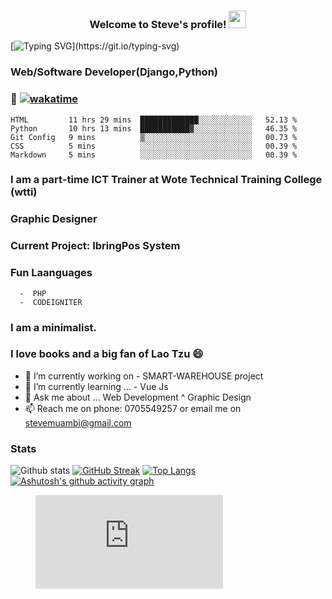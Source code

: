 <h3 align="center">
  Welcome to  Steve's profile! 
  <img src="https://media.giphy.com/media/hvRJCLFzcasrR4ia7z/giphy.gif" width="28">
</h3>

[![Typing SVG](https://readme-typing-svg.herokuapp.com?color=%23135704&lines=Hi!+There+I+am+Stephen.;+A+Django+Web+Developer;Striving+to+become+a+fulltime+;software+developer....)](https://git.io/typing-svg)





### Web/Software Developer(Django,Python) 
### 🔭 [![wakatime](https://wakatime.com/badge/user/563ecbb7-89c4-4563-82c1-258e14191d74.svg)](https://wakatime.com/@563ecbb7-89c4-4563-82c1-258e14191d74) 

<!--START_SECTION:waka-->

```text
HTML         11 hrs 29 mins  █████████████░░░░░░░░░░░░   52.13 %
Python       10 hrs 13 mins  ███████████▓░░░░░░░░░░░░░   46.35 %
Git Config   9 mins          ▒░░░░░░░░░░░░░░░░░░░░░░░░   00.73 %
CSS          5 mins          ░░░░░░░░░░░░░░░░░░░░░░░░░   00.39 %
Markdown     5 mins          ░░░░░░░░░░░░░░░░░░░░░░░░░   00.39 %
```

<!--END_SECTION:waka-->


### I am a part-time ICT Trainer at Wote Technical Training College (wtti)
### Graphic Designer
### Current Project: IbringPos System
### Fun Laanguages 
      -  PHP
      -  CODEIGNITER
 ### I am a minimalist.    
### I love books and a big fan of Lao Tzu 😄


- 🔭 I’m currently working on -  SMART-WAREHOUSE project
- 🌱 I’m currently learning ... - Vue Js 
- 💬 Ask me about ... Web Development ^ Graphic Design
- 📫 Reach me on phone: 0705549257 or email me on stevemuambi@gmail.com


### Stats
![Github stats](https://github-readme-stats.vercel.app/api?username=stevescilar&theme=onedark&show_icons=true)
[![GitHub Streak](https://github-readme-streak-stats.herokuapp.com?user=stevescilar&theme=onedark&date_format=j%20M%5B%20Y%5D)](https://git.io/streak-stats)
[![Top Langs](https://github-readme-stats.vercel.app/api/top-langs/?username=stevescilar)](https://github.com/stevescilar/github-readme-stats)
[![Ashutosh's github activity graph](https://activity-graph.herokuapp.com/graph?username=stevescilar&theme=react-dark)](https://github.com/stevescilar/github-readme-activity-graph)

<figure><embed src="https://wakatime.com/share/@Master_Steve/6d044235-b3e1-4507-8aa0-613db28c680c.svg"></embed></figure>
